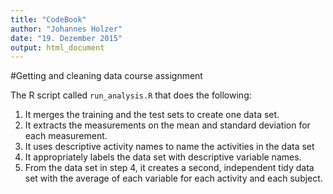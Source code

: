 ```yaml
---
title: "CodeBook"
author: "Johannes Holzer"
date: "19. Dezember 2015"
output: html_document
---
```


#Getting and cleaning data course assignment

The R script called `run_analysis.R` that does the following:

1. It merges the training and the test sets to create one data set.
2. It extracts the measurements on the mean and standard deviation for each measurement. 
3. It uses descriptive activity names to name the activities in the data set
4. It appropriately labels the data set with descriptive variable names. 
5. From the data set in step 4, it creates a second, independent tidy data set with the average of each variable for each activity and each subject.
